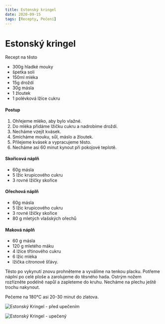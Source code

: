 ```yaml
---
title: Estonský kringel
date: 2020-09-15
tags: [Recepty, Pečení]
---
```


# Estonský kringel

Recept na těsto

* 300g hladké mouky
* špetka soli
* 150ml mléka
* 15g droždí
* 30g másla
* 1 žloutek
* 1 polévková lžíce cukru

#### Postup

1. Ohřejeme mléko, aby bylo vlažné.
2. Do mléka přidáme lžičku cukru a nadrobíme droždí.
3. Necháme vzejít kvásek.
4. Smícháme mouku, sůl, máslo a žloutek.
5. Přilejeme kvásek a vypracujeme těsto.
6. Necháme asi 60 minut kynout při pokojové teplotě.

#### Skořicová náplň

* 60g másla
* 5 lžic krupicového cukru
* 3 rovné lžičky skořice

#### Ořechová náplň

* 60g másla
* 5 lžic krupicového cukru
* 3 rovné lžičky skořice
* 80 g mletých vlašských ořechů

#### Maková náplň

* 60 g másla
* 120 g mletého máku
* 4 lžíce třtinového cukru
* 6 lžic mléka
* lžička citronové šťávy.

Těsto po vykynutí znovu prohněteme a vyválíme na tenkou placku. Potřeme náplní po celé ploše a zarolujeme do těsného hada. Ostrým nožem rozřízněte podélně napůl a zapleteme do kruhu. Necháme na plechu ještě trochu nakynout.

Pečeme na 180°C asi 20-30 minut do zlatova.

![Estonský Kringel - před upečením](/recepty/peceni/estonsky-kringel-neupeceny.jpg)

![Estonský Kringel - upečený](/recepty/peceni/estonsky-kringel-upeceny.jpg)